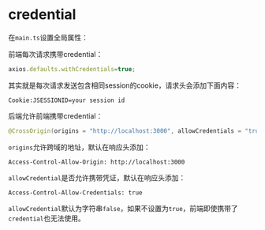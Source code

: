 # credential

在`main.ts`设置全局属性：

前端每次请求携带credential：

```js
axios.defaults.withCredentials=true;
```

其实就是每次请求发送包含相同session的cookie，请求头会添加下面内容：

```http
Cookie:JSESSIONID=your session id
```

后端允许前端携带credential：

```java
@CrossOrigin(origins = "http://localhost:3000", allowCredentials = "true")
```

`origins`允许跨域的地址，默认在响应头添加：

```http
Access-Control-Allow-Origin: http://localhost:3000
```

`allowCredential`是否允许携带凭证，默认在响应头添加：

```http
Access-Control-Allow-Credentials: true
```

`allowCredential`默认为字符串`false`，如果不设置为`true`，前端即使携带了`credential`也无法使用。
